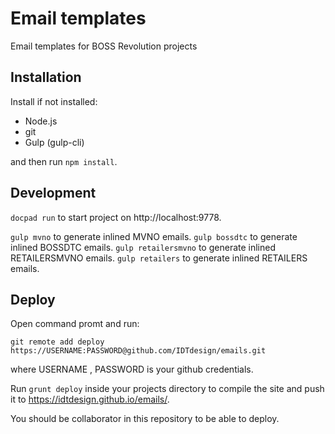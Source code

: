 # Email templates

Email templates for BOSS Revolution projects

## Installation

Install if not installed:

* Node.js
* git
* Gulp (gulp-cli)

and then run `npm install`.

## Development

`docpad run` to start project on http://localhost:9778.

`gulp mvno` to generate inlined MVNO emails.
`gulp bossdtc` to generate inlined BOSSDTC emails.
`gulp retailersmvno` to generate inlined RETAILERSMVNO emails.
`gulp retailers` to generate inlined RETAILERS emails.


## Deploy

Open command promt and run:

```
git remote add deploy https://USERNAME:PASSWORD@github.com/IDTdesign/emails.git
```

where USERNAME , PASSWORD is your github credentials.

Run `grunt deploy` inside your projects directory to compile the site and push it to https://idtdesign.github.io/emails/.

You should be collaborator in this repository to be able to deploy.
